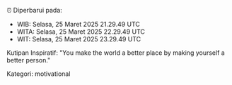 ⏰ Diperbarui pada:
- WIB: Selasa, 25 Maret 2025 21.29.49 UTC
- WITA: Selasa, 25 Maret 2025 22.29.49 UTC
- WIT: Selasa, 25 Maret 2025 23.29.49 UTC

Kutipan Inspiratif:
"You make the world a better place by making yourself a better person."


Kategori: motivational

